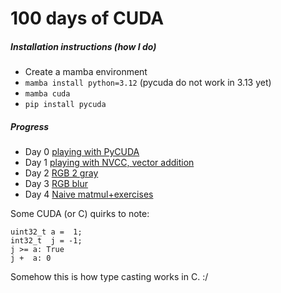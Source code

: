 # 100 days of CUDA


<!-- WARNING: THIS FILE WAS AUTOGENERATED! DO NOT EDIT! -->

##### Installation instructions (how I do)

- Create a mamba environment
- `mamba install python=3.12` (pycuda do not work in 3.13 yet)
- `mamba cuda`
- `pip install pycuda`

##### Progress

- Day 0 [playing with
  PyCUDA](https://xl0.github.io/cuda-100/day_00_pycuda.html)
- Day 1 [playing with NVCC, vector
  addition](https://github.com/xl0/cuda-100/tree/master/nbs/day_01_nvcc)
- Day 2 [RGB 2
  gray](https://xl0.github.io/cuda-100/day_02_grayscale.html)
- Day 3 [RGB blur](https://xl0.github.io/cuda-100/day_03_blurry.html)
- Day 4 [Naive
  matmul+exercises](https://xl0.github.io/cuda-100/day_04_matmul.html)

Some CUDA (or C) quirks to note:

    uint32_t a =  1;
    int32_t  j = -1;
    j >= a: True
    j +  a: 0

Somehow this is how type casting works in C. :/

